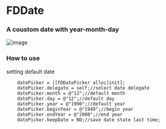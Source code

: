 # FDDate
### A coustom date with year-month-day
![image](http://oodrfzkav.bkt.clouddn.com/date/date-show.gif) 
### How to use
setting default date  
``` 
    datePicker = [[FDDatePicker alloc]init];
    datePicker.delegate = self;//select date delegate
    datePicker.month = @"12";//default month
    datePicker.day = @"12";//default day
    datePicker.year = @"1990";//default year
    datePicker.beginYear = @"1949";//begin year
    datePicker.endYear = @"2000";//end year
    datePicker.keepDate = NO;//save date state last time;
    
``` 

